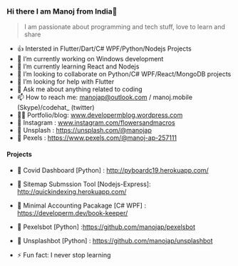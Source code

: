 ### Hi there I am Manoj from India👋

> I am passionate about programming and tech stuff, love to learn and share 
<!--
**manojap/manojap** is a ✨ _special_ ✨ repository because its `README.md` (this file) appears on your GitHub profile.

Here are some ideas to get you started:
-->
   

- 👍 Intersted in Flutter/Dart/C# WPF/Python/Nodejs Projects
- 🔭 I’m currently working on Windows development
- 🌱 I’m currently learning React and Nodejs
- 👯 I’m looking to collaborate on Python/C# WPF/React/MongoDB projects
- 🤔 I’m looking for help with Flutter
- 💬 Ask me about anything related to coding
- 📫 How to reach me: manojap@outlook.com / manoj.mobile (Skype)/codehat_ (twitter)
- 🐱‍🚀 Portfolio/blog: www.developermblog.wordpress.com
- 🤳 Instagram : www.instagram.com/flowersandmacros
- 🌹  Unsplash : https://unsplash.com/@manojap
- 🌹  Pexels : https://www.pexels.com/@manoj-ap-257111
#### Projects
- 🌹  Covid Dashboard [Python] : http://pyboardc19.herokuapp.com/
- 🌹  Sitemap Submssion Tool [Nodejs-Express]: http://quickindexing.herokuapp.com/
- 🌹  Minimal Accounting Pacakage [C# WPF] : https://developerm.dev/book-keeper/
- 🌹  Pexelsbot [Python] :https://github.com/manojap/pexelsbot
- 🌹  Unsplashbot [Python] : https://github.com/manojap/unsplashbot

- ⚡ Fun fact: I never stop learning

